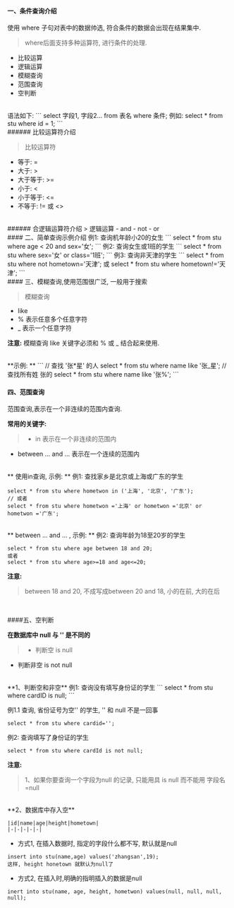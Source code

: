 #### 一、条件查询介绍

使用 where 子句对表中的数据帅选, 符合条件的数据会出现在结果集中.

> where后面支持多种运算符, 进行条件的处理.
- 比较运算
- 逻辑运算
- 模糊查询
- 范围查询
- 空判断

 
<br>
语法如下: 
```
select 字段1, 字段2... from 表名 where 条件;
例如: 
select * from stu where id = 1;
```

<br>
###### 比较运算符介绍    

> 比较运算符
- 等于: =
- 大于: > 
- 大于等于: >=
- 小于: < 
- 小于等于: <=
- 不等于: != 或 <>

<br>
###### 合逻辑运算符介绍  
> 逻辑运算
- and 
- not 
- or




<br>
#### 二、简单查询示例介绍
例1: 查询机年龄小20的女生
```
select * from stu where age < 20 and sex='女';
```
例2: 查询女生或1班的学生
```
select * from stu where sex='女' or class='1班';
```
例3: 查询非天津的学生
```
select * from stu where not hometown='天津';
或
select * from stu where hometown!='天津';
```



<br>
#### 三、模糊查询,使用范围很广泛,  一般用于搜索

> 模糊查询
- like 
- % 表示任意多个任意字符
- _ 表示一个任意字符

**注意:** 
模糊查询 like 关键字必须和 % 或 _ 结合起来使用.

<br>
**示例: **
```
// 查找 '张*星' 的人
select * from stu where name like '张_星';
// 查找所有姓 张的
select * from stu where name like '张%';
```


#### 四、范围查询
范围查询,表示在一个非连续的范围内查询.

**常用的关键字:**
> - in 表示在一个非连续的范围内
- between ... and ... 表示在一个连续的范围内


<br>
** 使用in查询, 示例: **
例1: 查找家乡是北京或上海或广东的学生

```
select * from stu where hometwon in ('上海', '北京', '广东');
// 或者
select * from stu where hometwon ='上海' or hometwon ='北京' or hometwon ='广东';

```

<br>
** between ... and ... , 示例: **
例2: 查询年龄为18至20岁的学生

```
select * from stu where age between 18 and 20;
或者
select * from stu where age>=18 and age<=20;
```

**注意:** 
> between 18 and 20, 不成写成between 20 and 18, 小的在前, 大的在后



<br>

####五、空判断

**在数据库中 null 与 '' 是不同的**

> - 判断空 is null
- 判断非空 is not null

<br>
**1、判断空和非空**
例1: 查询没有填写身份证的学生
```
select * from stu where cardID is null;
```
 
例1.1 查询, 省份证号为空'' 的学生, '' 和 null 不是一回事
```
select * from stu where cardid='';
```

例2: 查询填写了身份证的学生
```
select * from stu where cardId is not null;
```



**注意:**
> 1、如果你要查询一个字段为null 的记录, 只能用具 is null 而不能用 字段名=null



<br>
**2、数据库中存入空**

    |id|name|age|height|hometown|
    |-|-|-|-|-|

- 方式1, 在插入数据时, 指定的字段什么都不写, 默认就是null
 ```
 insert into stu(name,age) values('zhangsan',19);
 这样, height honetown 就默认为null了
 ```
 
- 方式2, 在插入时,明确的指明插入的数据是null
 ```
 inert into stu(name, age, height, hometwon) values(null, null, null, null);
 ```
